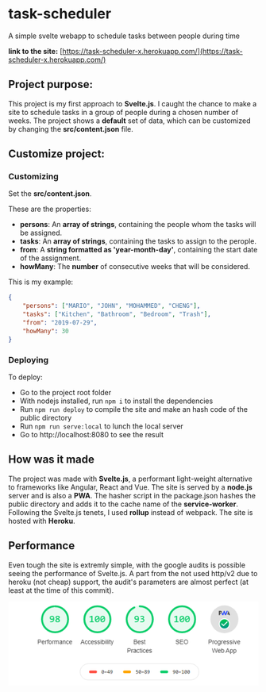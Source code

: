 # task-scheduler
A simple svelte webapp to schedule tasks between people during time

__link to the site:__ [https://task-scheduler-x.herokuapp.com/](https://task-scheduler-x.herokuapp.com/)

## Project purpose:

This project is my first approach to **Svelte.js**. I caught the chance to make a site to schedule tasks in a group of people during a chosen number of weeks. The project shows a **default** set of data, which can be customized by changing the **src/content.json** file.

## Customize project:

### Customizing

Set the **src/content.json**.

These are the properties:
* __persons__: An **array of strings**, containing the people whom the tasks will be assigned.
* __tasks__: An **array of strings**, containing the tasks to assign to the perople.
* __from__: A **string formatted as 'year-month-day'**, containing the start date of the assignment.
* __howMany__: The **number** of consecutive weeks that will be considered.

This is my example:

```json
{
    "persons": ["MARIO", "JOHN", "MOHAMMED", "CHENG"],
    "tasks": ["Kitchen", "Bathroom", "Bedroom", "Trash"],
    "from": "2019-07-29",
    "howMany": 30
}
```
### Deploying

To deploy:

* Go to the project root folder
* With nodejs installed, run `npm i` to install the dependencies
* Run `npm run deploy` to compile the site and make an hash code of the public directory
* Run `npm run serve:local` to lunch the local server
* Go to http://localhost:8080 to see the result

## How was it made

The project was made with **Svelte.js**, a performant light-weight alternative to frameworks like Angular, React and Vue. The site is served by a **node.js** server and is also a **PWA**. The hasher script in the package.json hashes the public directory and adds it to the cache name of the **service-worker**. Following the Svelte.js tenets, I used **rollup** instead of webpack. The site is hosted with **Heroku**.

## Performance

Even tough the site is extremly simple, with the google audits is possible seeing the performance of Svelte.js. A part from the not used http/v2 due to heroku (not cheap) support, the audit's parameters are almost perfect (at least at the time of this commit).

<p align="center">
  <img src="https://github.com/euberdeveloper/task-scheduler/blob/master/doc/performance.png" alt="Performance">
</p>
